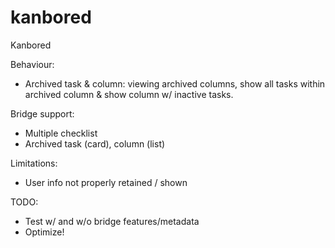 # kanbored
Kanbored

Behaviour:
- Archived task & column: viewing archived columns, show all tasks within archived column & show column w/ inactive tasks.

Bridge support:
- Multiple checklist
- Archived task (card), column (list)

Limitations:
- User info not properly retained / shown

TODO:
- Test w/ and w/o bridge features/metadata
- Optimize!